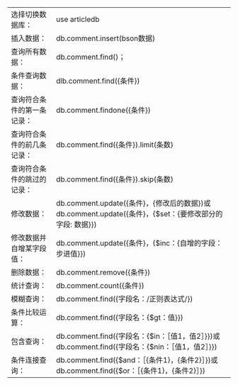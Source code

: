 
|                            |                                                                                                         |
| -------------------------- | ------------------------------------------------------------------------------------------------------- |
| 选择切换数据库：           | use articledb                                                                                           |
| 插入数据：                 | db.comment.insert(bson数据)                                                                             |
| 查询所有数据：             | db.comment.find()；                                                                                     |
| 条件查询数据：             | dlb.comment.find({条件})                                                                                |
| 查询符合条件的第一条记录： | db.comment.findone({条件})                                                                              |
| 查询符合条件的前几条记录： | db.comment.find({条件}).limit(条数)                                                                     |
| 查询符合条件的跳过的记录： | db.comment.find({条件}).skip(条数)                                                                      |
| 修改数据：                 | db.comment.update({条件}，{修改后的数据})或db.comment.update({条件}，{\$set：{要修改部分的字段: 数据}}) |
| 修改数据并自增某字段值：   | db.comment.update({条件}，{\$inc：{自增的字段：步进值}})                                                |
| 删除数据：                 | db.comment.remove({条件})                                                                               |
| 统计查询：                 | db.comment.count({条件})                                                                                |
| 模糊查询：                 | db.comment.find({字段名：/正则表达式/})                                                                 |
| 条件比较运算：             | db.comment.find({字段名：{\$gt：值}})                                                                   |
| 包含查询：                 | db.comment.find({字段名：{\$in：［值1，值2］}})或db.comment.find({字段名：{\$nin：［值1，值2］}})       |
| 条件连接查询：             | db.comment.find({\$and：［{条件1}，{条件2}］})或db.comment.find({\$or：［{条件1}，{条件2}］})           |